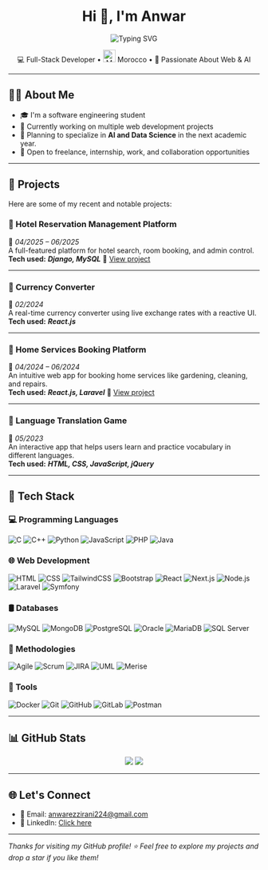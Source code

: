 <h1 align="center">Hi 👋, I'm Anwar</h1>
<p align="center">
  <img src="https://readme-typing-svg.demolab.com?font=Fira+Code&weight=500&pause=1000&color=F74292&center=true&width=435&lines=I'm+a+Software+Engineering+Student;Full-Stack++Web+Developer;Always+Learning+New+Things;Open+to+Freelance%2C+Internship%2C+Work" alt="Typing SVG" />
</p>

<p align="center">
  💻 Full-Stack Developer • <img src="https://flagcdn.com/w40/ma.png" alt="Morocco" width="25"/> Morocco • 🚀 Passionate About Web & AI
</p>

---

## 👨‍💻 About Me

- 🎓 I'm a software engineering student
- 🔭 Currently working on multiple web development projects
- 🌱 Planning to specialize in **AI and Data Science** in the next academic year.
- 💼 Open to freelance, internship, work, and collaboration opportunities

---

## 🚀 Projects

Here are some of my recent and notable projects:

### 🏨 Hotel Reservation Management Platform  
📅 *04/2025 – 06/2025*  
A full-featured platform for hotel search, room booking, and admin control.  
**Tech used:** ***Django, MySQL*** 
🔗 [View project](https://github.com/AnwarEzzy/Hotel-management-app)

---

### 💱 Currency Converter  
📅 *02/2024*  
A real-time currency converter using live exchange rates with a reactive UI.  
**Tech used:** ***React.js***

---

### 🧹 Home Services Booking Platform  
📅 *04/2024 – 06/2024*  
An intuitive web app for booking home services like gardening, cleaning, and repairs.  
**Tech used:** ***React.js, Laravel***
🔗 [View project](https://github.com/AnwarEzzy/home-services-app)

---

### 🧩 Language Translation Game  
📅 *05/2023*  
An interactive app that helps users learn and practice vocabulary in different languages.  
**Tech used:** ***HTML, CSS, JavaScript, jQuery***

---

## 🧰 Tech Stack

### 💻 Programming Languages  
![C](https://img.shields.io/badge/C-00599C?style=for-the-badge&logo=c&logoColor=white)
![C++](https://img.shields.io/badge/C++-00599C?style=for-the-badge&logo=c%2B%2B&logoColor=white)
![Python](https://img.shields.io/badge/Python-3776AB?style=for-the-badge&logo=python&logoColor=white)
![JavaScript](https://img.shields.io/badge/JavaScript-F7DF1E?style=for-the-badge&logo=javascript&logoColor=black)
![PHP](https://img.shields.io/badge/PHP-777BB4?style=for-the-badge&logo=php&logoColor=white)
![Java](https://img.shields.io/badge/Java-ED8B00?style=for-the-badge&logo=java&logoColor=white)

### 🌐 Web Development  
![HTML](https://img.shields.io/badge/HTML5-E34F26?style=for-the-badge&logo=html5&logoColor=white)
![CSS](https://img.shields.io/badge/CSS3-1572B6?style=for-the-badge&logo=css3&logoColor=white)
![TailwindCSS](https://img.shields.io/badge/Tailwind_CSS-38B2AC?style=for-the-badge&logo=tailwind-css&logoColor=white)
![Bootstrap](https://img.shields.io/badge/Bootstrap-7952B3?style=for-the-badge&logo=bootstrap&logoColor=white)
![React](https://img.shields.io/badge/React-61DAFB?style=for-the-badge&logo=react&logoColor=black)
![Next.js](https://img.shields.io/badge/Next.js-000000?style=for-the-badge&logo=nextdotjs&logoColor=white)
![Node.js](https://img.shields.io/badge/Node.js-339933?style=for-the-badge&logo=node.js&logoColor=white)
![Laravel](https://img.shields.io/badge/Laravel-F55247?style=for-the-badge&logo=laravel&logoColor=white)
![Symfony](https://img.shields.io/badge/Symfony-000000?style=for-the-badge&logo=symfony&logoColor=white)

### 🛢️ Databases  
![MySQL](https://img.shields.io/badge/MySQL-4479A1?style=for-the-badge&logo=mysql&logoColor=white)
![MongoDB](https://img.shields.io/badge/MongoDB-47A248?style=for-the-badge&logo=mongodb&logoColor=white)
![PostgreSQL](https://img.shields.io/badge/PostgreSQL-336791?style=for-the-badge&logo=postgresql&logoColor=white)
![Oracle](https://img.shields.io/badge/Oracle-F80000?style=for-the-badge&logo=oracle&logoColor=white)
![MariaDB](https://img.shields.io/badge/MariaDB-003545?style=for-the-badge&logo=mariadb&logoColor=white)
![SQL Server](https://img.shields.io/badge/SQL_Server-CC2927?style=for-the-badge&logo=microsoft-sql-server&logoColor=white)

### 🧠 Methodologies  
![Agile](https://img.shields.io/badge/Agile-009688?style=for-the-badge)
![Scrum](https://img.shields.io/badge/Scrum-6DB33F?style=for-the-badge)
![JIRA](https://img.shields.io/badge/JIRA-0052CC?style=for-the-badge&logo=jira&logoColor=white)
![UML](https://img.shields.io/badge/UML-FF6F00?style=for-the-badge)
![Merise](https://img.shields.io/badge/Merise-336699?style=for-the-badge)

### 🧪 Tools  
![Docker](https://img.shields.io/badge/Docker-2496ED?style=for-the-badge&logo=docker&logoColor=white)
![Git](https://img.shields.io/badge/Git-F05032?style=for-the-badge&logo=git&logoColor=white)
![GitHub](https://img.shields.io/badge/GitHub-181717?style=for-the-badge&logo=github&logoColor=white)
![GitLab](https://img.shields.io/badge/GitLab-FCA121?style=for-the-badge&logo=gitlab&logoColor=white)
![Postman](https://img.shields.io/badge/Postman-FF6C37?style=for-the-badge&logo=postman&logoColor=white)



---

## 📊 GitHub Stats

<p align="center">
  <img src="https://github-readme-stats.vercel.app/api?username=AnwarEzzy&show_icons=true&theme=react&count_private=true&cache_seconds=1800" />
  <img src="https://github-readme-streak-stats.herokuapp.com/?user=AnwarEzzy&theme=react" />
</p>

</p>

---

## 🌐 Let's Connect

- 📧 Email: [anwarezzirani224@gmail.com](mailto:anwarezzirani224@gmail.com)  
- 💼 LinkedIn: [Click here](https://www.linkedin.com/in/anwar-ezzirani)  

---

_Thanks for visiting my GitHub profile! ⭐ Feel free to explore my projects and drop a star if you like them!_
